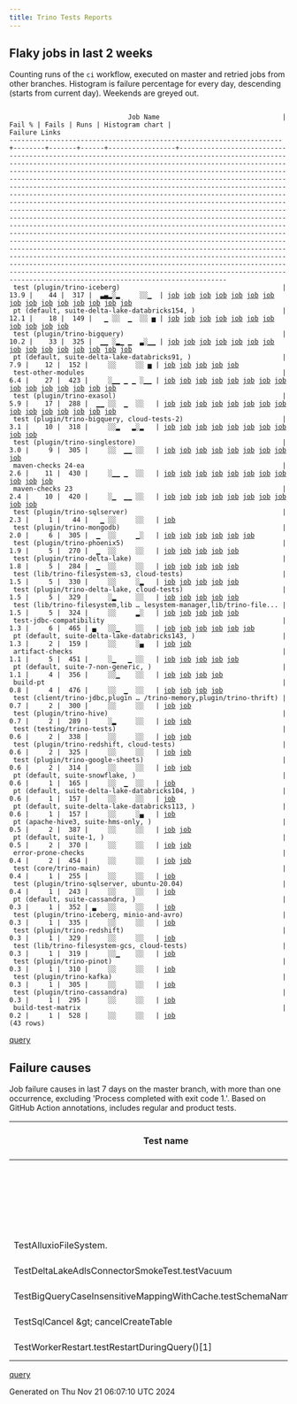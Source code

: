 ```yaml
---
title: Trino Tests Reports
---
```


## Flaky jobs in last 2 weeks

Counting runs of the `ci` workflow, executed on master and retried jobs from other branches.
Histogram is failure percentage for every day, descending (starts from current day).
Weekends are greyed out.
<pre><code>
                              Job Name                               | Fail % | Fails | Runs | Histogram chart |                                                                                                                                                                                                                                                                                                                                                                                                                                                                                                                                                                                                                  Failure Links                                                                                                                                                                                                                                                                                                                                                                                                                                                                                                                                                                                                                   
---------------------------------------------------------------------+--------+-------+------+-----------------+--------------------------------------------------------------------------------------------------------------------------------------------------------------------------------------------------------------------------------------------------------------------------------------------------------------------------------------------------------------------------------------------------------------------------------------------------------------------------------------------------------------------------------------------------------------------------------------------------------------------------------------------------------------------------------------------------------------------------------------------------------------------------------------------------------------------------------------------------------------------------------------------------------------------------------------------------------------------------------------------------------------------------------------------------------------------------------------------------------------------------------------------------------------------------------------------------------------------------------------------------
 test (plugin/trino-iceberg)                                         |   13.9 |    44 |  317 |  ▃▄▂░▂     ░░▁  | <a href="https://github.com/trinodb/trino/actions/runs/11925986890/job/33239074119">job</a> <a href="https://github.com/trinodb/trino/actions/runs/11925986890/job/33239074119">job</a> <a href="https://github.com/trinodb/trino/actions/runs/11932065606/job/33256342751">job</a> <a href="https://github.com/trinodb/trino/actions/runs/11932093570/job/33256421461">job</a> <a href="https://github.com/trinodb/trino/actions/runs/11938624464/job/33277363140">job</a> <a href="https://github.com/trinodb/trino/actions/runs/11906772504/job/33179450112">job</a> <a href="https://github.com/trinodb/trino/actions/runs/11910061602/job/33188773982">job</a> <a href="https://github.com/trinodb/trino/actions/runs/11910093868/job/33188878163">job</a> <a href="https://github.com/trinodb/trino/actions/runs/11911182731/job/33192216246">job</a> <a href="https://github.com/trinodb/trino/actions/runs/11911182731/job/33195743728">job</a> <a href="https://github.com/trinodb/trino/actions/runs/11893624754/job/33139128615">job</a> <a href="https://github.com/trinodb/trino/actions/runs/11893704685/job/33139381110">job</a> <a href="https://github.com/trinodb/trino/actions/runs/11894589958/job/33142242263">job</a> <a href="https://github.com/trinodb/trino/actions/runs/11895302522/job/33144653826">job</a> <a href="https://github.com/trinodb/trino/actions/runs/11899214357/job/33157440762">job</a>  
 pt (default, suite-delta-lake-databricks154, )                      |   12.1 |    18 |  149 |   ▁ ░░  ▁  ░░ ▅ | <a href="https://github.com/trinodb/trino/actions/runs/11925737475/job/33238573564">job</a> <a href="https://github.com/trinodb/trino/actions/runs/11910093868/job/33189301734">job</a> <a href="https://github.com/trinodb/trino/actions/runs/11912695459/job/33197437464">job</a> <a href="https://github.com/trinodb/trino/actions/runs/11824239588/job/32951882736">job</a> <a href="https://github.com/trinodb/trino/actions/runs/11824239588/job/32951882736">job</a> <a href="https://github.com/trinodb/trino/actions/runs/11824239588/job/32951882736">job</a> <a href="https://github.com/trinodb/trino/actions/runs/11713967184/job/32628066625">job</a> <a href="https://github.com/trinodb/trino/actions/runs/11713967184/job/32628066625">job</a> <a href="https://github.com/trinodb/trino/actions/runs/11713967184/job/32628066625">job</a> <a href="https://github.com/trinodb/trino/actions/runs/11713967184/job/32640707189">job</a> <a href="https://github.com/trinodb/trino/actions/runs/11713967184/job/32640707189">job</a>                                                                                                                                                                                                                                                                                                                                  
 test (plugin/trino-bigquery)                                        |   10.2 |    33 |  325 |  ▁▁ ░▂▁ ▁  ▃░▁▁ | <a href="https://github.com/trinodb/trino/actions/runs/11932065606/job/33256329759">job</a> <a href="https://github.com/trinodb/trino/actions/runs/11936682245/job/33270966085">job</a> <a href="https://github.com/trinodb/trino/actions/runs/11940222193/job/33282475992">job</a> <a href="https://github.com/trinodb/trino/actions/runs/11940222193/job/33282475992">job</a> <a href="https://github.com/trinodb/trino/actions/runs/11940945488/job/33284794992">job</a> <a href="https://github.com/trinodb/trino/actions/runs/11912695459/job/33196914671">job</a> <a href="https://github.com/trinodb/trino/actions/runs/11923270255/job/33231326777">job</a> <a href="https://github.com/trinodb/trino/actions/runs/11923535924/job/33232154228">job</a> <a href="https://github.com/trinodb/trino/actions/runs/11923705842/job/33232646479">job</a> <a href="https://github.com/trinodb/trino/actions/runs/11900186467/job/33160589810">job</a> <a href="https://github.com/trinodb/trino/actions/runs/11866998139/job/33074503159">job</a> <a href="https://github.com/trinodb/trino/actions/runs/11862175296/job/33061065950">job</a> <a href="https://github.com/trinodb/trino/actions/runs/11810047995/job/32901434355">job</a> <a href="https://github.com/trinodb/trino/actions/runs/11818526908/job/32926366964">job</a> <a href="https://github.com/trinodb/trino/actions/runs/11818529150/job/32926381656">job</a>  
 pt (default, suite-delta-lake-databricks91, )                       |    7.9 |    12 |  152 |     ░░     ░░ ▅ | <a href="https://github.com/trinodb/trino/actions/runs/11713967184/job/32628064474">job</a> <a href="https://github.com/trinodb/trino/actions/runs/11713967184/job/32628064474">job</a> <a href="https://github.com/trinodb/trino/actions/runs/11713967184/job/32628064474">job</a> <a href="https://github.com/trinodb/trino/actions/runs/11713967184/job/32640704419">job</a> <a href="https://github.com/trinodb/trino/actions/runs/11713967184/job/32640704419">job</a>                                                                                                                                                                                                                                                                                                                                                                                                                                                                                                                                                                                                                                                                                                                                                                                                                                  
 test-other-modules                                                  |    6.4 |    27 |  423 |     ░▁▁ ▁ ▁ ░▁▁ | <a href="https://github.com/trinodb/trino/actions/runs/11912695459/job/33196848333">job</a> <a href="https://github.com/trinodb/trino/actions/runs/11915367059/job/33205460578">job</a> <a href="https://github.com/trinodb/trino/actions/runs/11893624754/job/33139028175">job</a> <a href="https://github.com/trinodb/trino/actions/runs/11865278589/job/33070183715">job</a> <a href="https://github.com/trinodb/trino/actions/runs/11871408037/job/33083880001">job</a> <a href="https://github.com/trinodb/trino/actions/runs/11851794466/job/33028866655">job</a> <a href="https://github.com/trinodb/trino/actions/runs/11851794466/job/33028866655">job</a> <a href="https://github.com/trinodb/trino/actions/runs/11829679178/job/32961901595">job</a> <a href="https://github.com/trinodb/trino/actions/runs/11820238617/job/32932075871">job</a> <a href="https://github.com/trinodb/trino/actions/runs/11824239588/job/32945311827">job</a> <a href="https://github.com/trinodb/trino/actions/runs/11824239588/job/32945311827">job</a> <a href="https://github.com/trinodb/trino/actions/runs/11824239588/job/32945311827">job</a> <a href="https://github.com/trinodb/trino/actions/runs/11824777860/job/32947061776">job</a> <a href="https://github.com/trinodb/trino/actions/runs/11786143042/job/32828841262">job</a> <a href="https://github.com/trinodb/trino/actions/runs/11786143042/job/32828841262">job</a>  
 test (plugin/trino-exasol)                                          |    5.9 |    17 |  288 |  ▁▁ ░░  ▁  ░░   | <a href="https://github.com/trinodb/trino/actions/runs/11925986890/job/33239072897">job</a> <a href="https://github.com/trinodb/trino/actions/runs/11925986890/job/33239072897">job</a> <a href="https://github.com/trinodb/trino/actions/runs/11936547343/job/33270544613">job</a> <a href="https://github.com/trinodb/trino/actions/runs/11936547343/job/33270544613">job</a> <a href="https://github.com/trinodb/trino/actions/runs/11941730098/job/33287313841">job</a> <a href="https://github.com/trinodb/trino/actions/runs/11910093868/job/33188875712">job</a> <a href="https://github.com/trinodb/trino/actions/runs/11916639450/job/33209848838">job</a> <a href="https://github.com/trinodb/trino/actions/runs/11895302522/job/33144650588">job</a> <a href="https://github.com/trinodb/trino/actions/runs/11813135725/job/32909712303">job</a> <a href="https://github.com/trinodb/trino/actions/runs/11818529150/job/32926385698">job</a> <a href="https://github.com/trinodb/trino/actions/runs/11821789722/job/32937417365">job</a> <a href="https://github.com/trinodb/trino/actions/runs/11824239588/job/32945386536">job</a> <a href="https://github.com/trinodb/trino/actions/runs/11824239588/job/32945386536">job</a> <a href="https://github.com/trinodb/trino/actions/runs/11739359238/job/32703776988">job</a> <a href="https://github.com/trinodb/trino/actions/runs/11718457951/job/32639859620">job</a>  
 test (plugin/trino-bigquery, cloud-tests-2)                         |    3.1 |    10 |  318 |     ░░▂   ▂░▂   | <a href="https://github.com/trinodb/trino/actions/runs/11943245784/job/33291970759">job</a> <a href="https://github.com/trinodb/trino/actions/runs/11895302522/job/33144644456">job</a> <a href="https://github.com/trinodb/trino/actions/runs/11860207137/job/33054999225">job</a> <a href="https://github.com/trinodb/trino/actions/runs/11860207137/job/33054999225">job</a> <a href="https://github.com/trinodb/trino/actions/runs/11863559561/job/33065298948">job</a> <a href="https://github.com/trinodb/trino/actions/runs/11819886905/job/32931013090">job</a> <a href="https://github.com/trinodb/trino/actions/runs/11820238617/job/32932173625">job</a> <a href="https://github.com/trinodb/trino/actions/runs/11786143042/job/32828913111">job</a> <a href="https://github.com/trinodb/trino/actions/runs/11786143042/job/32828913111">job</a> <a href="https://github.com/trinodb/trino/actions/runs/11755403915/job/32750457106">job</a>                                                                                                                                                                                                                                                                                                                                                                                                                  
 test (plugin/trino-singlestore)                                     |    3.0 |     9 |  305 |     ░░  ▁▁ ░░   | <a href="https://github.com/trinodb/trino/actions/runs/11883290632/job/33109851649">job</a> <a href="https://github.com/trinodb/trino/actions/runs/11824239588/job/32945397042">job</a> <a href="https://github.com/trinodb/trino/actions/runs/11824239588/job/32945397042">job</a> <a href="https://github.com/trinodb/trino/actions/runs/11824239588/job/32945397042">job</a> <a href="https://github.com/trinodb/trino/actions/runs/11825122272/job/32948325994">job</a> <a href="https://github.com/trinodb/trino/actions/runs/11825122272/job/32948325994">job</a> <a href="https://github.com/trinodb/trino/actions/runs/11804006902/job/32883347555">job</a> <a href="https://github.com/trinodb/trino/actions/runs/11804006902/job/32883347555">job</a> <a href="https://github.com/trinodb/trino/actions/runs/11749269512/job/32735188802">job</a>                                                                                                                                                                                                                                                                                                                                                                                                                                                                                                  
 maven-checks 24-ea                                                  |    2.6 |    11 |  430 |     ░▁▁ ▁  ░░   | <a href="https://github.com/trinodb/trino/actions/runs/11932065606/job/33256255448">job</a> <a href="https://github.com/trinodb/trino/actions/runs/11865278589/job/33070183214">job</a> <a href="https://github.com/trinodb/trino/actions/runs/11851794466/job/33028866437">job</a> <a href="https://github.com/trinodb/trino/actions/runs/11851794466/job/33028866437">job</a> <a href="https://github.com/trinodb/trino/actions/runs/11837569436/job/32984818871">job</a> <a href="https://github.com/trinodb/trino/actions/runs/11820238617/job/32932072678">job</a> <a href="https://github.com/trinodb/trino/actions/runs/11824239588/job/32945309642">job</a> <a href="https://github.com/trinodb/trino/actions/runs/11824239588/job/32945309642">job</a> <a href="https://github.com/trinodb/trino/actions/runs/11824239588/job/32945309642">job</a> <a href="https://github.com/trinodb/trino/actions/runs/11824777860/job/32947060689">job</a> <a href="https://github.com/trinodb/trino/actions/runs/11715333616/job/32631535756">job</a>                                                                                                                                                                                                                                                                                                                                  
 maven-checks 23                                                     |    2.4 |    10 |  420 |     ░▁  ▁▁ ░░   | <a href="https://github.com/trinodb/trino/actions/runs/11869166020/job/33079184892">job</a> <a href="https://github.com/trinodb/trino/actions/runs/11869166020/job/33079184892">job</a> <a href="https://github.com/trinodb/trino/actions/runs/11824239588/job/32945309328">job</a> <a href="https://github.com/trinodb/trino/actions/runs/11824239588/job/32945309328">job</a> <a href="https://github.com/trinodb/trino/actions/runs/11824239588/job/32945309328">job</a> <a href="https://github.com/trinodb/trino/actions/runs/11824777860/job/32947059519">job</a> <a href="https://github.com/trinodb/trino/actions/runs/11800324753/job/32871034700">job</a> <a href="https://github.com/trinodb/trino/actions/runs/11800324753/job/32871034700">job</a> <a href="https://github.com/trinodb/trino/actions/runs/11800324753/job/32872898476">job</a> <a href="https://github.com/trinodb/trino/actions/runs/11800324753/job/32872898476">job</a>                                                                                                                                                                                                                                                                                                                                                                                                                  
 test (plugin/trino-sqlserver)                                       |    2.3 |     1 |   44 |   ▁ ░░     ░░   | <a href="https://github.com/trinodb/trino/actions/runs/11923535924/job/33232167535">job</a>                                                                                                                                                                                                                                                                                                                                                                                                                                                                                                                                                                                                                                                                                                                                                                                                                                                                                                                                                                                                                                                                                                                                                                  
 test (plugin/trino-mongodb)                                         |    2.0 |     6 |  305 |  ▁  ░░     ▁░   | <a href="https://github.com/trinodb/trino/actions/runs/11940222193/job/33282485811">job</a> <a href="https://github.com/trinodb/trino/actions/runs/11940222193/job/33282485811">job</a> <a href="https://github.com/trinodb/trino/actions/runs/11941730098/job/33287318975">job</a> <a href="https://github.com/trinodb/trino/actions/runs/11761608020/job/32763588077">job</a> <a href="https://github.com/trinodb/trino/actions/runs/11761608020/job/32763588077">job</a> <a href="https://github.com/trinodb/trino/actions/runs/11761608020/job/32763588077">job</a>                                                                                                                                                                                                                                                                                                                                                                                                                                                                                                                                                                                                                                                                                                                                                  
 test (plugin/trino-phoenix5)                                        |    1.9 |     5 |  270 |  ▁  ░░     ░░   | <a href="https://github.com/trinodb/trino/actions/runs/11940222193/job/33282487258">job</a> <a href="https://github.com/trinodb/trino/actions/runs/11940222193/job/33282487258">job</a> <a href="https://github.com/trinodb/trino/actions/runs/11940945488/job/33284808023">job</a> <a href="https://github.com/trinodb/trino/actions/runs/11923270255/job/33231334815">job</a> <a href="https://github.com/trinodb/trino/actions/runs/11900186467/job/33160606306">job</a>                                                                                                                                                                                                                                                                                                                                                                                                                                                                                                                                                                                                                                                                                                                                                                                                                                  
 test (plugin/trino-delta-lake)                                      |    1.8 |     5 |  284 |  ▁  ░░     ░░   | <a href="https://github.com/trinodb/trino/actions/runs/11936547343/job/33270541400">job</a> <a href="https://github.com/trinodb/trino/actions/runs/11936547343/job/33270541400">job</a> <a href="https://github.com/trinodb/trino/actions/runs/11823764011/job/32943824554">job</a> <a href="https://github.com/trinodb/trino/actions/runs/11739854445/job/32705267360">job</a> <a href="https://github.com/trinodb/trino/actions/runs/11749269512/job/32735179579">job</a>                                                                                                                                                                                                                                                                                                                                                                                                                                                                                                                                                                                                                                                                                                                                                                                                                                  
 test (lib/trino-filesystem-s3, cloud-tests)                         |    1.5 |     5 |  330 |     ░░     ░▂   | <a href="https://github.com/trinodb/trino/actions/runs/11932065606/job/33256325639">job</a> <a href="https://github.com/trinodb/trino/actions/runs/11941508549/job/33286561341">job</a> <a href="https://github.com/trinodb/trino/actions/runs/11911523839/job/33193410879">job</a> <a href="https://github.com/trinodb/trino/actions/runs/11755403915/job/32750456882">job</a> <a href="https://github.com/trinodb/trino/actions/runs/11722141112/job/32651121358">job</a>                                                                                                                                                                                                                                                                                                                                                                                                                                                                                                                                                                                                                                                                                                                                                                                                                                  
 test (plugin/trino-delta-lake, cloud-tests)                         |    1.5 |     5 |  329 |     ░▂     ░░   | <a href="https://github.com/trinodb/trino/actions/runs/11910093868/job/33188874018">job</a> <a href="https://github.com/trinodb/trino/actions/runs/11923535924/job/33232158066">job</a> <a href="https://github.com/trinodb/trino/actions/runs/11871408037/job/33083892605">job</a> <a href="https://github.com/trinodb/trino/actions/runs/11858384301/job/33048958933">job</a> <a href="https://github.com/trinodb/trino/actions/runs/11739724909/job/32704855489">job</a>                                                                                                                                                                                                                                                                                                                                                                                                                                                                                                                                                                                                                                                                                                                                                                                                                                  
 test (lib/trino-filesystem,lib … lesystem-manager,lib/trino-file... |    1.5 |     5 |  324 |     ░░     ▂░   | <a href="https://github.com/trinodb/trino/actions/runs/11888058224/job/33121907096">job</a> <a href="https://github.com/trinodb/trino/actions/runs/11761608020/job/32763581787">job</a> <a href="https://github.com/trinodb/trino/actions/runs/11761608020/job/32763581787">job</a> <a href="https://github.com/trinodb/trino/actions/runs/11761608020/job/32763581787">job</a> <a href="https://github.com/trinodb/trino/actions/runs/11762341979/job/32765139185">job</a>                                                                                                                                                                                                                                                                                                                                                                                                                                                                                                                                                                                                                                                                                                                                                                                                                                  
 test-jdbc-compatibility                                             |    1.3 |     6 |  465 | ▄   ░░▁    ░░   | <a href="https://github.com/trinodb/trino/actions/runs/11944670464/job/33296014995">job</a> <a href="https://github.com/trinodb/trino/actions/runs/11825122272/job/33034360308">job</a> <a href="https://github.com/trinodb/trino/actions/runs/11825122272/job/33034360308">job</a> <a href="https://github.com/trinodb/trino/actions/runs/11824777860/job/32947061405">job</a> <a href="https://github.com/trinodb/trino/actions/runs/11825122272/job/32948248712">job</a> <a href="https://github.com/trinodb/trino/actions/runs/11825122272/job/32948248712">job</a>                                                                                                                                                                                                                                                                                                                                                                                                                                                                                                                                                                                                                                                                                                                                                  
 pt (default, suite-delta-lake-databricks143, )                      |    1.3 |     2 |  159 |     ░░     ░▄   | <a href="https://github.com/trinodb/trino/actions/runs/11922110164/job/33228115181">job</a> <a href="https://github.com/trinodb/trino/actions/runs/11755403915/job/32750561387">job</a>                                                                                                                                                                                                                                                                                                                                                                                                                                                                                                                                                                                                                                                                                                                                                                                                                                                                                                                                                                                                                                                                                  
 artifact-checks                                                     |    1.1 |     5 |  451 |     ░▁   ▁ ░░   | <a href="https://github.com/trinodb/trino/actions/runs/11912695459/job/33196844287">job</a> <a href="https://github.com/trinodb/trino/actions/runs/11865278589/job/33070181221">job</a> <a href="https://github.com/trinodb/trino/actions/runs/11800324753/job/32871032572">job</a> <a href="https://github.com/trinodb/trino/actions/runs/11800324753/job/32871032572">job</a> <a href="https://github.com/trinodb/trino/actions/runs/11737319526/job/32697922916">job</a>                                                                                                                                                                                                                                                                                                                                                                                                                                                                                                                                                                                                                                                                                                                                                                                                                                  
 pt (default, suite-7-non-generic, )                                 |    1.1 |     4 |  356 |     ░░▁    ░░   | <a href="https://github.com/trinodb/trino/actions/runs/11825122272/job/33034378744">job</a> <a href="https://github.com/trinodb/trino/actions/runs/11825122272/job/33034378744">job</a> <a href="https://github.com/trinodb/trino/actions/runs/11825122272/job/32948845771">job</a> <a href="https://github.com/trinodb/trino/actions/runs/11825122272/job/32948845771">job</a>                                                                                                                                                                                                                                                                                                                                                                                                                                                                                                                                                                                                                                                                                                                                                                                                                                                                                                                  
 build-pt                                                            |    0.8 |     4 |  476 |     ░░  ▁  ░░   | <a href="https://github.com/trinodb/trino/actions/runs/11824239588/job/32945312252">job</a> <a href="https://github.com/trinodb/trino/actions/runs/11824239588/job/32945312252">job</a> <a href="https://github.com/trinodb/trino/actions/runs/11824239588/job/32945312252">job</a> <a href="https://github.com/trinodb/trino/actions/runs/11824777860/job/32947060070">job</a>                                                                                                                                                                                                                                                                                                                                                                                                                                                                                                                                                                                                                                                                                                                                                                                                                                                                                                                  
 test (client/trino-jdbc,plugin … /trino-memory,plugin/trino-thrift) |    0.7 |     2 |  300 |     ░░     ░░   | <a href="https://github.com/trinodb/trino/actions/runs/11863559561/job/33065295149">job</a> <a href="https://github.com/trinodb/trino/actions/runs/11820238617/job/32932154808">job</a>                                                                                                                                                                                                                                                                                                                                                                                                                                                                                                                                                                                                                                                                                                                                                                                                                                                                                                                                                                                                                                                                                  
 test (plugin/trino-hive)                                            |    0.7 |     2 |  289 |     ░▂     ░░   | <a href="https://github.com/trinodb/trino/actions/runs/11923270255/job/33231330972">job</a> <a href="https://github.com/trinodb/trino/actions/runs/11865278589/job/33070219456">job</a>                                                                                                                                                                                                                                                                                                                                                                                                                                                                                                                                                                                                                                                                                                                                                                                                                                                                                                                                                                                                                                                                                  
 test (testing/trino-tests)                                          |    0.6 |     2 |  338 |     ░░     ░░   | <a href="https://github.com/trinodb/trino/actions/runs/11941508549/job/33286578322">job</a> <a href="https://github.com/trinodb/trino/actions/runs/11900186467/job/33160612166">job</a>                                                                                                                                                                                                                                                                                                                                                                                                                                                                                                                                                                                                                                                                                                                                                                                                                                                                                                                                                                                                                                                                                  
 test (plugin/trino-redshift, cloud-tests)                           |    0.6 |     2 |  325 |     ░░     ░░   | <a href="https://github.com/trinodb/trino/actions/runs/11906079377/job/33177616208">job</a> <a href="https://github.com/trinodb/trino/actions/runs/11922110164/job/33227753666">job</a>                                                                                                                                                                                                                                                                                                                                                                                                                                                                                                                                                                                                                                                                                                                                                                                                                                                                                                                                                                                                                                                                                  
 test (plugin/trino-google-sheets)                                   |    0.6 |     2 |  314 |     ░░     ░░   | <a href="https://github.com/trinodb/trino/actions/runs/11922110164/job/33227744143">job</a> <a href="https://github.com/trinodb/trino/actions/runs/11923270255/job/33231330761">job</a>                                                                                                                                                                                                                                                                                                                                                                                                                                                                                                                                                                                                                                                                                                                                                                                                                                                                                                                                                                                                                                                                                  
 pt (default, suite-snowflake, )                                     |    0.6 |     1 |  165 |     ░░  ▁  ░░   | <a href="https://github.com/trinodb/trino/actions/runs/11821789722/job/32938041047">job</a>                                                                                                                                                                                                                                                                                                                                                                                                                                                                                                                                                                                                                                                                                                                                                                                                                                                                                                                                                                                                                                                                                                                                                                  
 pt (default, suite-delta-lake-databricks104, )                      |    0.6 |     1 |  157 |     ░░     ░░   | <a href="https://github.com/trinodb/trino/actions/runs/11922975387/job/33230741472">job</a>                                                                                                                                                                                                                                                                                                                                                                                                                                                                                                                                                                                                                                                                                                                                                                                                                                                                                                                                                                                                                                                                                                                                                                  
 pt (default, suite-delta-lake-databricks113, )                      |    0.6 |     1 |  157 |     ░░     ░▄   | <a href="https://github.com/trinodb/trino/actions/runs/11755403915/job/32750560774">job</a>                                                                                                                                                                                                                                                                                                                                                                                                                                                                                                                                                                                                                                                                                                                                                                                                                                                                                                                                                                                                                                                                                                                                                                  
 pt (apache-hive3, suite-hms-only, )                                 |    0.5 |     2 |  387 |     ░░     ░░   | <a href="https://github.com/trinodb/trino/actions/runs/11823461273/job/32943440094">job</a> <a href="https://github.com/trinodb/trino/actions/runs/11823461273/job/32943440094">job</a>                                                                                                                                                                                                                                                                                                                                                                                                                                                                                                                                                                                                                                                                                                                                                                                                                                                                                                                                                                                                                                                                                  
 pt (default, suite-1, )                                             |    0.5 |     2 |  370 |     ░░     ░░   | <a href="https://github.com/trinodb/trino/actions/runs/11915367059/job/33206071357">job</a> <a href="https://github.com/trinodb/trino/actions/runs/11837569436/job/32985365277">job</a>                                                                                                                                                                                                                                                                                                                                                                                                                                                                                                                                                                                                                                                                                                                                                                                                                                                                                                                                                                                                                                                                                  
 error-prone-checks                                                  |    0.4 |     2 |  454 |     ░░     ░░   | <a href="https://github.com/trinodb/trino/actions/runs/11818529150/job/32926286960">job</a> <a href="https://github.com/trinodb/trino/actions/runs/11722141112/job/32651057060">job</a>                                                                                                                                                                                                                                                                                                                                                                                                                                                                                                                                                                                                                                                                                                                                                                                                                                                                                                                                                                                                                                                                                  
 test (core/trino-main)                                              |    0.4 |     1 |  255 |     ░░     ░░   | <a href="https://github.com/trinodb/trino/actions/runs/11900186467/job/33160585513">job</a>                                                                                                                                                                                                                                                                                                                                                                                                                                                                                                                                                                                                                                                                                                                                                                                                                                                                                                                                                                                                                                                                                                                                                                  
 test (plugin/trino-sqlserver, ubuntu-20.04)                         |    0.4 |     1 |  243 |     ░░     ░░   | <a href="https://github.com/trinodb/trino/actions/runs/11910093868/job/33188889254">job</a>                                                                                                                                                                                                                                                                                                                                                                                                                                                                                                                                                                                                                                                                                                                                                                                                                                                                                                                                                                                                                                                                                                                                                                  
 pt (default, suite-cassandra, )                                     |    0.3 |     1 |  352 | ▃   ░░     ░░   | <a href="https://github.com/trinodb/trino/actions/runs/11944670464/job/33296387041">job</a>                                                                                                                                                                                                                                                                                                                                                                                                                                                                                                                                                                                                                                                                                                                                                                                                                                                                                                                                                                                                                                                                                                                                                                  
 test (plugin/trino-iceberg, minio-and-avro)                         |    0.3 |     1 |  335 |     ░░     ░░   | <a href="https://github.com/trinodb/trino/actions/runs/11922975387/job/33230412884">job</a>                                                                                                                                                                                                                                                                                                                                                                                                                                                                                                                                                                                                                                                                                                                                                                                                                                                                                                                                                                                                                                                                                                                                                                  
 test (plugin/trino-redshift)                                        |    0.3 |     1 |  329 |     ░░     ░░   | <a href="https://github.com/trinodb/trino/actions/runs/11810047995/job/32901440758">job</a>                                                                                                                                                                                                                                                                                                                                                                                                                                                                                                                                                                                                                                                                                                                                                                                                                                                                                                                                                                                                                                                                                                                                                                  
 test (lib/trino-filesystem-gcs, cloud-tests)                        |    0.3 |     1 |  319 |     ░░▁    ░░   | <a href="https://github.com/trinodb/trino/actions/runs/11858384301/job/33048953555">job</a>                                                                                                                                                                                                                                                                                                                                                                                                                                                                                                                                                                                                                                                                                                                                                                                                                                                                                                                                                                                                                                                                                                                                                                  
 test (plugin/trino-pinot)                                           |    0.3 |     1 |  310 |     ░░     ░░   | <a href="https://github.com/trinodb/trino/actions/runs/11718457951/job/32639864346">job</a>                                                                                                                                                                                                                                                                                                                                                                                                                                                                                                                                                                                                                                                                                                                                                                                                                                                                                                                                                                                                                                                                                                                                                                  
 test (plugin/trino-kafka)                                           |    0.3 |     1 |  305 |     ░░     ░░   | <a href="https://github.com/trinodb/trino/actions/runs/11928441102/job/33245477917">job</a>                                                                                                                                                                                                                                                                                                                                                                                                                                                                                                                                                                                                                                                                                                                                                                                                                                                                                                                                                                                                                                                                                                                                                                  
 test (plugin/trino-cassandra)                                       |    0.3 |     1 |  295 |     ░░     ░░   | <a href="https://github.com/trinodb/trino/actions/runs/11913519939/job/33199474278">job</a>                                                                                                                                                                                                                                                                                                                                                                                                                                                                                                                                                                                                                                                                                                                                                                                                                                                                                                                                                                                                                                                                                                                                                                  
 build-test-matrix                                                   |    0.2 |     1 |  528 |     ░░     ░░   | <a href="https://github.com/trinodb/trino/actions/runs/11917637304/job/33213187967">job</a>                                                                                                                                                                                                                                                                                                                                                                                                                                                                                                                                                                                                                                                                                                                                                                                                                                                                                                                                                                                                                                                                                                                                                                  
(43 rows)
</code></pre>
[query](https://github.com/trinodb/reports/blob/5b637c9bbf382ad5c03c898dd5b6c1f6f87235f7/sql/tests/jobs.sql)

## Failure causes

Job failure causes in last 7 days on the master branch, with more than one occurrence,
excluding 'Process completed with exit code 1.'.
Based on GitHub Action annotations, includes regular and product tests.

| Test name                                                       | Message                                                                                                          | Test failures | Run failures | % of runs | First seen at           | Last seen at            | Failure Links                                                                                                                                                                                                                                                                                                                                                                                                    |
| --------------------------------------------------------------- | ---------------------------------------------------------------------------------------------------------------- | -------------:| ------------:| ---------:| ----------------------- | ----------------------- | ---------------------------------------------------------------------------------------------------------------------------------------------------------------------------------------------------------------------------------------------------------------------------------------------------------------------------------------------------------------------------------------------------------------- |
|                                                                 | The action has timed out.                                                                                        |             7 |            5 |       0.7 | 2024-11-14 13:02:45.000 | 2024-11-19 14:49:54.000 | <a href="https://github.com/trinodb/trino/actions/runs/11837569436/job/32984818871">job</a> <a href="https://github.com/trinodb/trino/actions/runs/11865278589/job/33070181221">job</a> <a href="https://github.com/trinodb/trino/actions/runs/11865278589/job/33070183214">job</a> <a href="https://github.com/trinodb/trino/actions/runs/11865278589/job/33070183715">job</a> <a href="https://github.com/trinodb/trino/actions/runs/11883290632/job/33109851649">job</a>  |
|                                                                 | The operation was canceled.                                                                                      |             7 |            7 |       1.0 | 2024-11-18 16:12:07.000 | 2024-11-21 00:04:46.000 | <a href="https://github.com/trinodb/trino/actions/runs/11895302522/job/33144650588">job</a> <a href="https://github.com/trinodb/trino/actions/runs/11910093868/job/33188875712">job</a> <a href="https://github.com/trinodb/trino/actions/runs/11916639450/job/33209848838">job</a> <a href="https://github.com/trinodb/trino/actions/runs/11922110164/job/33227746165">job</a> <a href="https://github.com/trinodb/trino/actions/runs/11936547343/job/33270544613">job</a>  |
| TestAlluxioFileSystem.                                          | org.testcontainers.containers.ContainerLaunchException: Container startup failed for image alluxio/alluxio:2.9.5 |             3 |            3 |       0.4 | 2024-11-16 16:27:51.000 | 2024-11-19 12:40:39.000 | <a href="https://github.com/trinodb/trino/actions/runs/11871408037/job/33083880001">job</a> <a href="https://github.com/trinodb/trino/actions/runs/11893624754/job/33139028175">job</a> <a href="https://github.com/trinodb/trino/actions/runs/11912695459/job/33196848333">job</a>                                                                                                                                                                  |
| TestDeltaLakeAdlsConnectorSmokeTest.testVacuum                  | expected: \&lt;br/\&gt;                                                                                                |             3 |            3 |       0.4 | 2024-11-15 15:16:11.000 | 2024-11-19 23:38:23.000 | <a href="https://github.com/trinodb/trino/actions/runs/11858384301/job/33048958933">job</a> <a href="https://github.com/trinodb/trino/actions/runs/11910093868/job/33188874018">job</a> <a href="https://github.com/trinodb/trino/actions/runs/11923535924/job/33232158066">job</a>                                                                                                                                                                  |
| TestBigQueryCaseInsensitiveMappingWithCache.testSchemaNameClash | Expecting\&lt;br/\&gt;                                                                                                 |             2 |            2 |       0.3 | 2024-11-16 04:16:48.000 | 2024-11-20 15:59:04.000 | <a href="https://github.com/trinodb/trino/actions/runs/11866998139/job/33074503159">job</a> <a href="https://github.com/trinodb/trino/actions/runs/11936682245/job/33270966085">job</a>                                                                                                                                                                                                                                                  |
| TestSqlCancel \&gt; cancelCreateTable                              | Cannot invoke "org.eclipse.jetty.util.Pool.acquire\(\)" because "this.pool" is null                              |             2 |            2 |       0.3 | 2024-11-14 13:22:53.000 | 2024-11-19 15:09:17.000 | <a href="https://github.com/trinodb/trino/actions/runs/11837569436/job/32985365277">job</a> <a href="https://github.com/trinodb/trino/actions/runs/11915367059/job/33206071357">job</a>                                                                                                                                                                                                                                                  |
| TestWorkerRestart.testRestartDuringQuery\(\)\[1\]               | testRestartDuringQuery\(\) timed out after 90 seconds                                                            |             2 |            2 |       0.3 | 2024-11-18 20:38:37.000 | 2024-11-20 21:21:15.000 | <a href="https://github.com/trinodb/trino/actions/runs/11900186467/job/33160612166">job</a> <a href="https://github.com/trinodb/trino/actions/runs/11941508549/job/33286578322">job</a>                                                                                                                                                                                                                                                  |

[query](https://github.com/trinodb/reports/blob/5b637c9bbf382ad5c03c898dd5b6c1f6f87235f7/sql/tests/annotations.sql)

Generated on Thu Nov 21 06:07:10 UTC 2024

